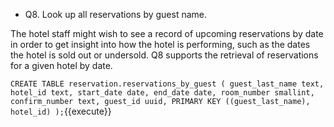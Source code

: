 
* Q8. Look up all reservations by guest name.

The hotel staff might wish to see a record of upcoming reservations by date in order to get insight into how the hotel is performing, such as the dates the hotel is sold out or undersold. Q8 supports the retrieval of reservations for a given hotel by date.

`CREATE TABLE reservation.reservations_by_guest (
    guest_last_name text,
    hotel_id text,
    start_date date,
    end_date date,
    room_number smallint,
    confirm_number text,
    guest_id uuid,
    PRIMARY KEY ((guest_last_name), hotel_id)
);`{{execute}}